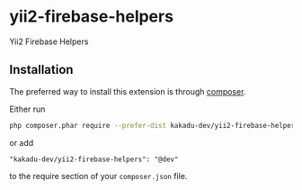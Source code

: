 # yii2-firebase-helpers

Yii2 Firebase Helpers


## Installation

The preferred way to install this extension is through [composer](http://getcomposer.org/download/).

Either run

```bash
php composer.phar require --prefer-dist kakadu-dev/yii2-firebase-helpers "@dev"
```

or add

```
"kakadu-dev/yii2-firebase-helpers": "@dev"
```

to the require section of your `composer.json` file.
